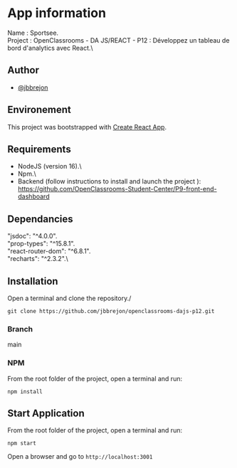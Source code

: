 # App information

Name : Sportsee.\
Project : OpenClassrooms - DA JS/REACT - P12 : Développez un tableau de bord d'analytics avec React.\

## Author

- [@jbbrejon](https://github.com/jbbrejon)

## Environement

This project was bootstrapped with [Create React App](https://github.com/facebook/create-react-app).


## Requirements

- NodeJS (version 16).\
- Npm.\
- Backend (follow instructions to install and launch the project ): https://github.com/OpenClassrooms-Student-Center/P9-front-end-dashboard

## Dependancies

"jsdoc": "^4.0.0".\
"prop-types": "^15.8.1".\
"react-router-dom": "^6.8.1".\
"recharts": "^2.3.2".\


## Installation

Open a terminal and clone the repository./

`git clone https://github.com/jbbrejon/openclassrooms-dajs-p12.git`

### Branch

main

### NPM

From the root folder of the project, open a terminal and run:

`npm install`


## Start Application

From the root folder of the project, open a terminal and run:

`npm start`

Open a browser and go to `http://localhost:3001`
